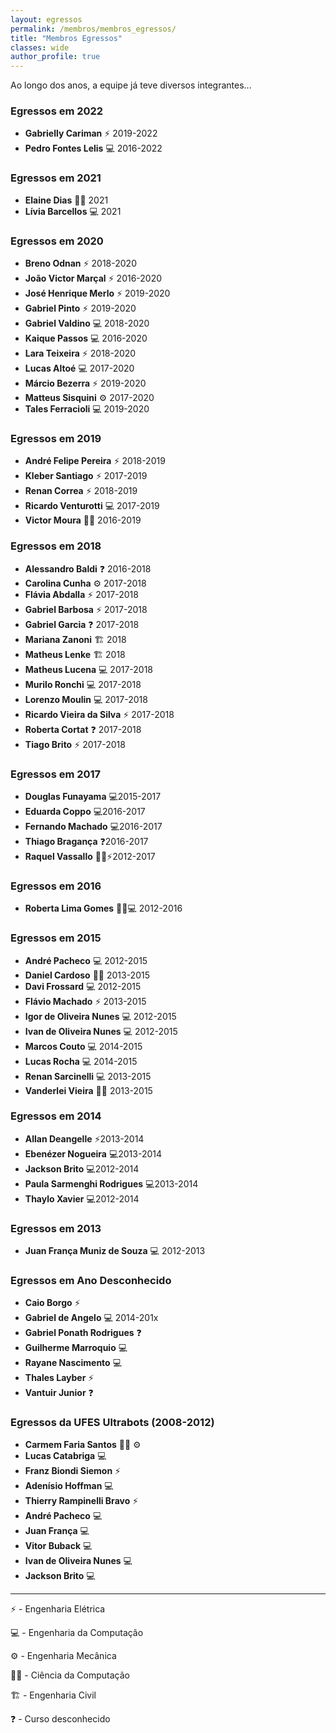 ```yaml
---
layout: egressos
permalink: /membros/membros_egressos/
title: "Membros Egressos"
classes: wide
author_profile: true
---
```


Ao longo dos anos, a equipe já teve diversos integrantes...

### Egressos em 2022

- **Gabrielly Cariman** ⚡ 2019-2022
- **Pedro Fontes Lelis** 💻 2016-2022

### Egressos em 2021

- **Elaine Dias** 🧑‍🔬 2021
- **Lívia Barcellos** 💻 2021

### Egressos em 2020

- **Breno Odnan** ⚡ 2018-2020
- **João Victor Marçal** ⚡ 2016-2020
- **José Henrique Merlo** ⚡ 2019-2020
- **Gabriel Pinto** ⚡ 2019-2020
- **Gabriel Valdino** 💻 2018-2020
- **Kaique Passos** 💻 2016-2020
- **Lara Teixeira** ⚡ 2018-2020
- **Lucas Altoé** 💻 2017-2020
- **Márcio Bezerra** ⚡ 2019-2020
- **Matteus Sisquini** ⚙️ 2017-2020
- **Tales Ferracioli** 💻 2019-2020

### Egressos em 2019

- **André Felipe Pereira** ⚡ 2018-2019
- **Kleber Santiago** ⚡ 2017-2019
- **Renan Correa** ⚡ 2018-2019
- **Ricardo Venturotti** 💻 2017-2019
- **Victor Moura** 🧑‍🔬 2016-2019

### Egressos em 2018

- **Alessandro Baldi** ❓ 2016-2018
- **Carolina Cunha** ⚙️ 2017-2018
- **Flávia Abdalla** ⚡ 2017-2018
- **Gabriel Barbosa** ⚡ 2017-2018
- **Gabriel Garcia** ❓ 2017-2018
- **Mariana Zanoni** 🏗️ 2018
- **Matheus Lenke** 🏗️ 2018
- **Matheus Lucena** 💻 2017-2018
- **Murilo Ronchi** 💻 2017-2018
- **Lorenzo Moulin** 💻 2017-2018
- **Ricardo Vieira da Silva** ⚡ 2017-2018
- **Roberta Cortat** ❓ 2017-2018
- **Tiago Brito** ⚡ 2017-2018

### Egressos em 2017

- **Douglas Funayama** 💻2015-2017
- **Eduarda Coppo** 💻2016-2017
- **Fernando Machado** 💻2016-2017
- **Thiago Bragança** ❓2016-2017
- **Raquel Vassallo** 👩‍🏫⚡2012-2017

### Egressos em 2016

- **Roberta Lima Gomes** 👩‍🏫💻 2012-2016

### Egressos em 2015

- **André Pacheco** 💻 2012-2015
- **Daniel Cardoso** 🧑‍🔬 2013-2015
- **Davi Frossard** 💻 2012-2015
- **Flávio Machado** ⚡ 2013-2015
- **Igor de Oliveira Nunes** 💻 2012-2015
- **Ivan de Oliveira Nunes** 💻 2012-2015
- **Marcos Couto** 💻 2014-2015
- **Lucas Rocha** 💻 2014-2015
- **Renan Sarcinelli** 💻 2013-2015
- **Vanderlei Vieira** 🧑‍🔬 2013-2015

### Egressos em 2014

- **Allan Deangelle** ⚡2013-2014
- **Ebenézer Nogueira** 💻2013-2014
- **Jackson Brito** 💻2012-2014
- **Paula Sarmenghi Rodrigues** 💻2013-2014
- **Thaylo Xavier** 💻2012-2014

### Egressos em 2013

- **Juan França Muniz de Souza** 💻 2012-2013

### Egressos em Ano Desconhecido

- **Caio Borgo** ⚡
- **Gabriel de Angelo** 💻 2014-201x
- **Gabriel Ponath Rodrigues** ❓
- **Guilherme Marroquio** 💻
- **Rayane Nascimento** 💻
- **Thales Layber** ⚡
- **Vantuir Junior** ❓

### Egressos da UFES Ultrabots (2008-2012)

- **Carmem Faria Santos** 👩‍🏫 ⚙️
- **Lucas Catabriga** 💻
- **Franz Biondi Siemon** ⚡
- **Adenísio Hoffman** 💻
- **Thierry Rampinelli Bravo** ⚡
- **André Pacheco** 💻
- **Juan França** 💻
- **Vitor Buback** 💻
- **Ivan de Oliveira Nunes** 💻
- **Jackson Brito** 💻

---

⚡ - Engenharia Elétrica

💻 - Engenharia da Computação

⚙️ - Engenharia Mecânica

🧑‍🔬 - Ciência da Computação

🏗️ - Engenharia Civil

❓ - Curso desconhecido

